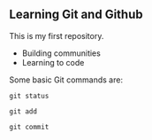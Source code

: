 ## Learning Git and Github

This is my first repository. 

+ Building communities 
+ Learning to code

Some basic Git commands are:
```
git status

git add

git commit
```

